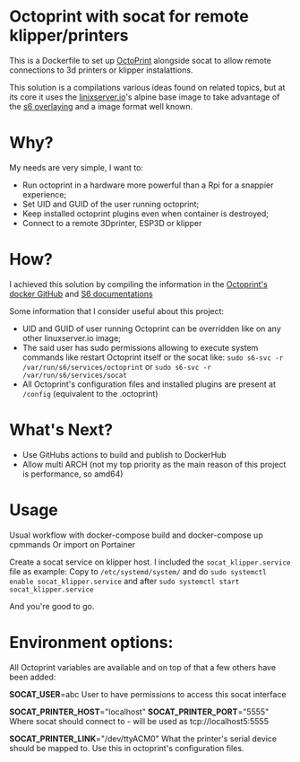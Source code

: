 # Octoprint with socat for remote klipper/printers

This is a Dockerfile to set up [OctoPrint](http://octoprint.org/) alongside socat to allow remote connections to 3d printers or klipper instalattions.

This solution is a compilations various ideas found on related topics, but at its core it uses the [linixserver.io](https://github.com/linuxserver/docker-baseimage-alpine)'s alpine base image to take advantage of the [s6 overlaying](https://github.com/just-containers/s6-overlay) and a image format well known.

# Why?
My needs are very simple, I want to:
 * Run octoprint in a hardware more powerful than a Rpi for a snappier experience;
 * Set UID and GUID of the user running octoprint;
 * Keep installed octoprint plugins even when container is destroyed;
 * Connect to a remote 3Dprinter, ESP3D or klipper

# How?
I achieved this solution by compiling the information in the [Octoprint's docker GitHub](https://github.com/OctoPrint/docker) and [S6 documentations](http://skarnet.org/software/s6/index.html)

Some information that I consider useful about this project:
 * UID and GUID of user running Octoprint can be overridden like on any other linuxserver.io image;
 * The said user has sudo permissions allowing to execute system commands like restart Octoprint itself or the socat like:
  `sudo s6-svc -r /var/run/s6/services/octoprint` or `sudo s6-svc -r /var/run/s6/services/socat`
 * All Octoprint's configuration files and installed plugins are present at `/config` (equivalent to the .octoprint)

# What's Next?
 * Use GitHubs actions to build and publish to DockerHub
 * Allow multi ARCH (not my top priority as the main reason of this project is performance, so amd64)

# Usage
Usual workflow with docker-compose build and docker-compose up cpmmands
Or import on Portainer

Create a socat service on klipper host. I included the `socat_klipper.service` file as example:
Copy to `/etc/systemd/system/` and do `sudo systemctl enable socat_klipper.service` and after `sudo systemctl start socat_klipper.service`

And you're good to go.

# Environment options:

All Octoprint variables are available and on top of that a few others have been added:

**SOCAT_USER**=abc
User to have permissions to access this socat interface

**SOCAT_PRINTER_HOST**="localhost"
**SOCAT_PRINTER_PORT**="5555"
Where socat should connect to - will be used as tcp://localhost5:5555

**SOCAT_PRINTER_LINK**="/dev/ttyACM0"
What the printer's serial device should be mapped to. Use this in octoprint's configuration files.
